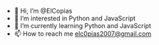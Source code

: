 - 👋 Hi, I’m @ElCopias
- 👀 I’m interested in Python and JavaScript
- 🌱 I’m currently learning Python and JavaScript
- 📫 How to reach me elc0pias2007@gmail.com
